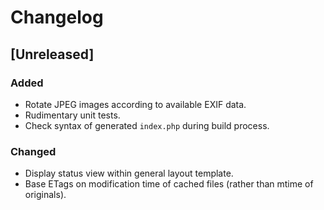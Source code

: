 # Changelog


## [Unreleased]

### Added

- Rotate JPEG images according to available EXIF data.
- Rudimentary unit tests.
- Check syntax of generated `index.php` during build process.

### Changed

- Display status view within general layout template.
- Base ETags on modification time of cached files (rather than mtime of
  originals).
